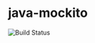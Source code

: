 # java-mockito

![Build Status](https://travis-ci.org/cyber-dojo-languages/java-mockito.svg?branch=master)

